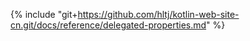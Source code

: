{% include "git+https://github.com/hltj/kotlin-web-site-cn.git/docs/reference/delegated-properties.md" %}
